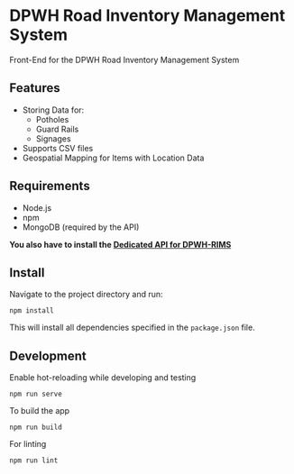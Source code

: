 # DPWH Road Inventory Management System

Front-End for the DPWH Road Inventory Management System

## Features
* Storing Data for:
  * Potholes
  * Guard Rails
  * Signages
* Supports CSV files
* Geospatial Mapping for Items with Location Data

## Requirements
* Node.js
* npm
* MongoDB (required by the API)

**You also have to install the [Dedicated API for DPWH-RIMS](https://github.com/starkfire/DPWH-RIMS-API)**

## Install
Navigate to the project directory and run:
```
npm install
```
This will install all dependencies specified in the `package.json` file.

## Development
Enable hot-reloading while developing and testing
```
npm run serve
```

To build the app
```
npm run build
```

For linting
```
npm run lint
```